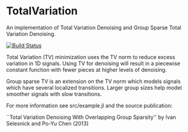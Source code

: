 # TotalVariation

An implementation of Total Variation Denoising and Group Sparse Total Variation
Denoising.

[![Build
Status](https://travis-ci.org/fundamental/TotalVariation.jl.png)](https://travis-ci.org/fundamental/TotalVariation.jl)

Total Variation (TV) minimization uses the TV norm to reduce excess variation in
1D signals. Using TV for denoising will result in a piecewise constant function
with fewer pieces at higher levels of denoising.

Group sparse TV is an extension on the TV norm which models signals which have
several localized transitions. Larger group sizes help model smoother signals
with slow transitions.

For more information see src/example.jl and the source publication:

``Total Variation Denoising With Overlapping Group Sparsity'' by
Ivan Selesnick and Po-Yu Chen (2013)

